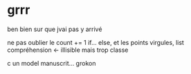 # grrr

ben bien sur que jvai pas y arrivé

ne pas oublier le count += 1 if... else, et les points virgules, list compréhension <- illisible mais trop classe

c un model manuscrit... grokon




